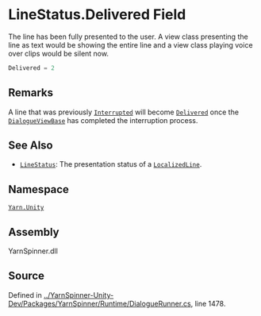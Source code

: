 # LineStatus.Delivered Field

The line has been fully presented to the user. A view class
presenting the line as text would be showing the entire line
and a view class playing voice over clips would be silent now.


```csharp
Delivered = 2
```
## Remarks

A line that was previously [`Interrupted`](/api/csharp/yarn.unity/linestatus.interrupted.md)
will become [`Delivered`](/api/csharp/yarn.unity/linestatus.delivered.md) once the [`DialogueViewBase`](/api/csharp/yarn.unity/dialogueviewbase.md) has completed the interruption
process.




## See Also
* [`LineStatus`](/api/csharp/yarn.unity/linestatus.md): 
The presentation status of a [`LocalizedLine`](/api/csharp/yarn.unity/localizedline.md).

## Namespace
[`Yarn.Unity`](/api/csharp/yarn.unity/README.md)

## Assembly
YarnSpinner.dll

## Source
Defined in [../YarnSpinner-Unity-Dev/Packages/YarnSpinner/Runtime/DialogueRunner.cs](https://github.com/YarnSpinnerTool/YarnSpinner-Unity//blob/develop/Runtime/DialogueRunner.cs#L1478), line 1478.
